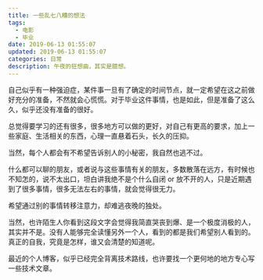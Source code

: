 ```yaml
---
title: 一些乱七八糟的想法
tags:
  - 电影
  - 毕业
date: 2019-06-13 01:55:07
updated: 2019-06-13 01:55:07
categories: 日常
description: 午夜的狂想曲，其实是臆想。
---
```


自己似乎有一种强迫症，某件事一旦有了确定的时间节点，就一定希望在这之前做好充分的准备，不然就会心慌慌。对于毕业这件事情，也是如此，但是准备了这么久，似乎还没有准备的很好。

总觉得要学习的还有很多，很多地方可以做的更好，对自己有更高的要求，加上一些家庭、生活相关的东西，心理一直悬着石头，长久的压抑。

当然，每个人都会有不希望告诉别人的小秘密，我自然也逃不过。

<!-- more -->

什么都可以聊的朋友，或者说与这些事情有关的朋友，多数散落在远方，有时候也不知怎的，说不太出口，坦白讲我绝不是个什么自闭 or 放不开的人，只是近期遇到了很多事情，很多无法左右的事情，就会觉得很无力。

希望通过别的事情转移注意力，却难逃夜晚的独处。

当然，也许陌生人你看到这段文字会觉得我简直哭丧到爆、是一个极度消极的人，其实并不是。没有人能够完全读懂另外一个人，看到的都是我们希望别人看到的。真正的自我，究竟是怎样，谁又会清楚的知道呢。

最近的个人博客，似乎已经完全背离技术路线，也许要找一个更何地的地方专心写一些技术文章。